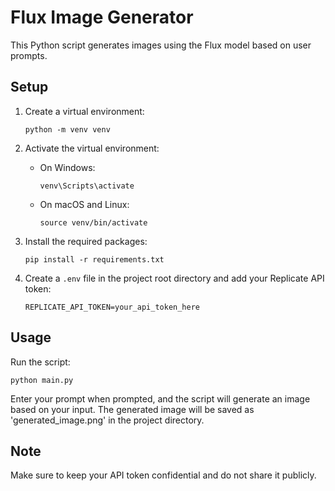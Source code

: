 # Flux Image Generator

This Python script generates images using the Flux model based on user prompts.

## Setup

1. Create a virtual environment:
   ```
   python -m venv venv
   ```

2. Activate the virtual environment:
   - On Windows:
     ```
     venv\Scripts\activate
     ```
   - On macOS and Linux:
     ```
     source venv/bin/activate
     ```

3. Install the required packages:
   ```
   pip install -r requirements.txt
   ```

4. Create a `.env` file in the project root directory and add your Replicate API token:
   ```
   REPLICATE_API_TOKEN=your_api_token_here
   ```

## Usage

Run the script:
```
python main.py
```

Enter your prompt when prompted, and the script will generate an image based on your input. The generated image will be saved as 'generated_image.png' in the project directory.

## Note

Make sure to keep your API token confidential and do not share it publicly.
